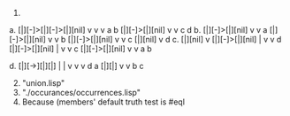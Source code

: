 1.
  a. [|][-]>[|][-]>[|][nil]
      v      v      v
      a       b    [|][-]>[|][nil]
                    v      v
                    c      d
  b. [|][-]>[|][nil]
      v      v
      a     [|][-]>[|][nil]
             v      v
             b     [|][-]>[|][nil]
                    v      v
                    c     [|][nil]
                           v
                           d
  c. [|][nil]
      v
     [|][-]>[|][nil]
      |      v
      v      d
     [|][-]>[|][nil]
      |      v
      v      c
     [|][-]>[|][nil]
      v      v
      a      b

  d. [|][->][|][|]
      |      |  v
      v      v  d
      a     [|][|]
             v  v
             b  c

2. "union.lisp"
3. "./occurances/occurrences.lisp"
4. Because (members' default truth test is #eql
